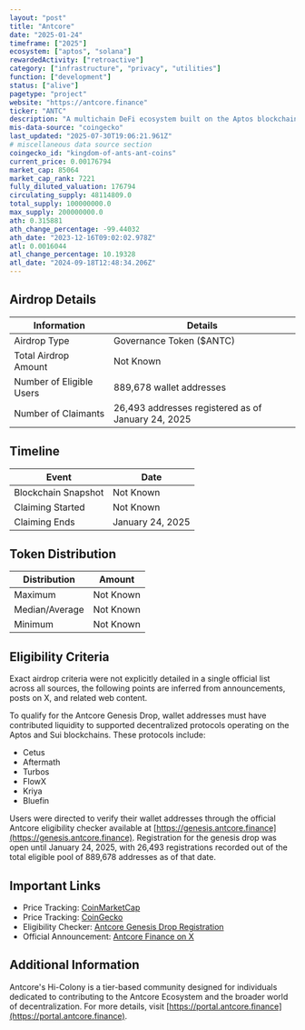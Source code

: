 ```yaml
---
layout: "post"
title: "Antcore"
date: "2025-01-24"
timeframe: ["2025"]
ecosystem: ["aptos", "solana"]
rewardedActivity: ["retroactive"]
category: ["infrastructure", "privacy", "utilities"]
function: ["development"]
status: ["alive"]
pagetype: "project"
website: "https://antcore.finance"
ticker: "ANTC"
description: "A multichain DeFi ecosystem built on the Aptos blockchain, utilizing the Move programming language to deliver robust and innovative DeFi solutions, focusing on liquidity provision, governance, and community engagement."
mis-data-source: "coingecko"
last_updated: "2025-07-30T19:06:21.961Z"
# miscellaneous data source section
coingecko_id: "kingdom-of-ants-ant-coins"
current_price: 0.00176794
market_cap: 85064
market_cap_rank: 7221
fully_diluted_valuation: 176794
circulating_supply: 48114809.0
total_supply: 100000000.0
max_supply: 200000000.0
ath: 0.315881
ath_change_percentage: -99.44032
ath_date: "2023-12-16T09:02:02.978Z"
atl: 0.0016044
atl_change_percentage: 10.19328
atl_date: "2024-09-18T12:48:34.206Z"
---
```


## Airdrop Details

| Information              | Details                                            |
| ------------------------ | -------------------------------------------------- |
| Airdrop Type             | Governance Token ($ANTC)                           |
| Total Airdrop Amount     | Not Known                                          |
| Number of Eligible Users | 889,678 wallet addresses                           |
| Number of Claimants      | 26,493 addresses registered as of January 24, 2025 |

## Timeline

| Event               | Date             |
| ------------------- | ---------------- |
| Blockchain Snapshot | Not Known        |
| Claiming Started    | Not Known        |
| Claiming Ends       | January 24, 2025 |

## Token Distribution

| Distribution   | Amount    |
| -------------- | --------- |
| Maximum        | Not Known |
| Median/Average | Not Known |
| Minimum        | Not Known |

## Eligibility Criteria

Exact airdrop criteria were not explicitly detailed in a single official list across all sources, the following points are inferred from announcements, posts on X, and related web content.

To qualify for the Antcore Genesis Drop, wallet addresses must have contributed liquidity to supported decentralized protocols operating on the Aptos and Sui blockchains. These protocols include:

- Cetus
- Aftermath
- Turbos
- FlowX
- Kriya
- Bluefin

Users were directed to verify their wallet addresses through the official Antcore eligibility checker available at [https://genesis.antcore.finance](https://genesis.antcore.finance). Registration for the genesis drop was open until January 24, 2025, with 26,493 registrations recorded out of the total eligible pool of 889,678 addresses as of that date.

## Important Links

- Price Tracking: [CoinMarketCap](https://coinmarketcap.com/currencies/antcore)
- Price Tracking: [CoinGecko](https://www.coingecko.com/en/coins/antcore)
- Eligibility Checker: [Antcore Genesis Drop Registration](https://genesis.antcore.finance)
- Official Announcement: [Antcore Finance on X](https://x.com/antcorefinance/status/1878069890008912020)

## Additional Information

Antcore's Hi-Colony is a tier-based community designed for individuals dedicated to contributing to the Antcore Ecosystem and the broader world of decentralization. For more details, visit [https://portal.antcore.finance](https://portal.antcore.finance).